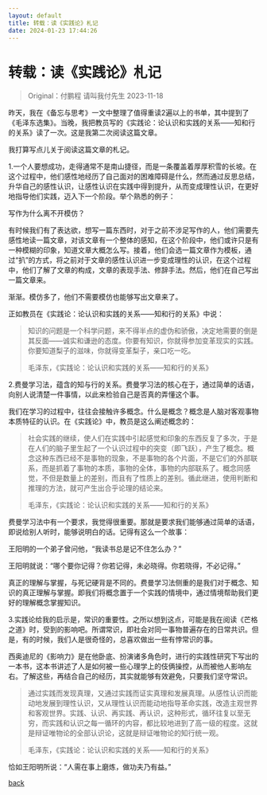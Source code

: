 ```yaml
---
layout: default
title: 转载：读《实践论》札记
date: 2024-01-23 17:44:26
---
```


# 转载：读《实践论》札记
> Original：付鹏程 请叫我付先生 2023-11-18
>

昨天，我在《备忘与思考》一文中整理了值得重读2遍以上的书单，其中提到了《毛泽东选集》。当晚，我把教员写的《实践论：论认识和实践的关系——知和行的关系》读了一次。这是我第二次阅读这篇文章。‍‍‍‍‍‍

我打算写点儿关于阅读这篇文章的札记。‍‍‍‍‍

1.一个人要想成功，走得通常不是南山捷径，而是一条覆盖着厚厚积雪的长坡。在这个过程中，他们感性地经历了自己面对的困难障碍是什么，然而通过反思总结，升华自己的感性认识，让感性认识在实践中得到提升，从而变成理性认识，在更好地指导他们实践，迈入下一个阶段。举个熟悉的例子：

写作为什么离不开模仿？‍‍‍

有时候我们有了表达欲，想写一篇东西时，对于之前不涉足写作的人，他们需要先感性地读一篇文章，对该文章有一个整体的感知，在这个阶段中，他们或许只是有一种模糊的印象，知道文章大概怎么写。接着，他们会选一篇文章作为模板，通过“扒”的方式，将之前对于文章的感性认识进一步变成理性的认识，在这个过程中，他们了解了文章的构成，文章的表现手法、修辞手法。然后，他们在自己写出一篇文章来。‍‍‍‍‍‍‍‍‍‍‍‍‍‍‍‍‍‍‍‍‍‍‍‍‍‍‍‍‍‍‍‍‍‍‍‍‍

渐渐。模仿多了，他们不需要模仿也能够写出文章来了。

正如教员在《实践论：论认识和实践的关系——知和行的关系》中说：‍

> 知识的问题是一个科学问题，来不得半点的虚伪和骄傲，决定地需要的倒是其反面——诚实和谦逊的态度。你要有知识，你就得参加变革现实的实践。你要知道梨子的滋味，你就得变革梨子，亲口吃一吃。
>
> 毛泽东，《实践论：论认识和实践的关系——知和行的关系》

2.费曼学习法，蕴含的知与行的关系。费曼学习法的核心在于，通过简单的话语，向别人说清楚一件事情，以此来检验自己是否真的弄懂这个事。‍‍‍‍‍‍

我们在学习的过程中，往往会接触许多概念。什么是概念？概念是人脑对客观事物本质特征的认识。在《实践论》中，教员是这么阐述概念的：‍‍‍‍‍‍‍‍

> 社会实践的继续，使人们在实践中引起感觉和印象的东西反复了多次，于是在人们的脑子里生起了一个认识过程中的突变（即飞跃），产生了概念。概念这种东西已经不是事物的现象，不是事物的各个片面，不是它们的外部联系，而是抓着了事物的本质，事物的全体，事物的内部联系了。概念同感觉，不但是数量上的差别，而且有了性质上的差别。循此继进，使用判断和推理的方法，就可产生出合乎论理的结论来。
>
> 毛泽东，《实践论：论认识和实践的关系——知和行的关系》

费曼学习法中有一个要求，我觉得很重要。那就是要求我们能够通过简单的话语，即说给别人听时，能够说明白的话。记得有这么一个故事：

王阳明的一个弟子曾问他，“我读书总是记不住怎么办？”‍

王阳明就说：“哪个要你记得？你若记得，未必晓得。你若晓得，不必记得。”

真正的理解与掌握，与死记硬背是不同的。费曼学习法侧重的是我们对于概念、知识的真正理解与掌握。即我们将概念置于一个实践的情境中，通过情境帮助我们更好的理解概念掌握知识。‍‍‍

3.实践论给我的启示是，常识的重要性。之所以想到这点，可能是我在阅读《芒格之道》时，受到的影响吧。所谓常识，即社会对同一事物普遍存在的日常共识。但是，有的时候，我们人是很奇怪的，总喜欢做出一些有悖常识的事。

西奥迪尼的《影响力》是在他卧底、扮演诸多角色时，进行的实践性研究下写出的一本书，这本书讲述了人是如何被一些心理学上的伎俩操控，从而被他人影响左右。了解这些，再结合自己的经历，其实就能够有效避免，只要我们坚守常识。‍

> 通过实践而发现真理，又通过实践而证实真理和发展真理。从感性认识而能动地发展到理性认识，又从理性认识而能动地指导革命实践，改造主观世界和客观世界。实践、认识、再实践、再认识，这种形式，循环往复以至无穷，而实践和认识之每一循环的内容，都比较地进到了高一级的程度。这就是辩证唯物论的全部认识论，这就是辩证唯物论的知行统一观。
>
> 毛泽东，《实践论：论认识和实践的关系——知和行的关系》

恰如王阳明所说：“人需在事上磨炼，做功夫乃有益。”


[back](./clipArticles.md)
